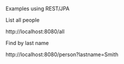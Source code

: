 Examples using REST/JPA

List all people

http://localhost:8080/all

Find by last name

http://localhost:8080/person?lastname=Smith


